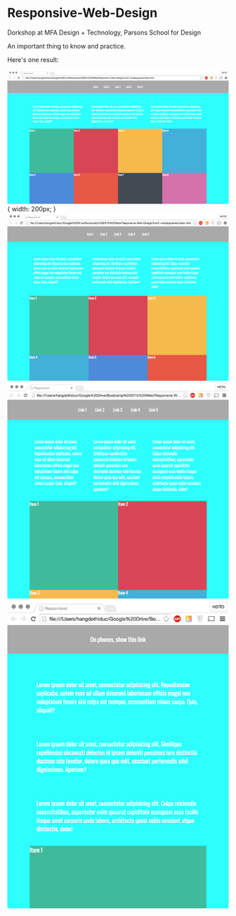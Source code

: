 # Responsive-Web-Design
Dorkshop at MFA Design + Technology, Parsons School for Design

An important thing to know and practice.

Here's one result:

![4columns](/screenshots/4columns.png) { width: 200px; }
![3columns](/screenshots/3columns.png)
![2columns](/screenshots/2columns.png)
![1columns](/screenshots/1column.png)
